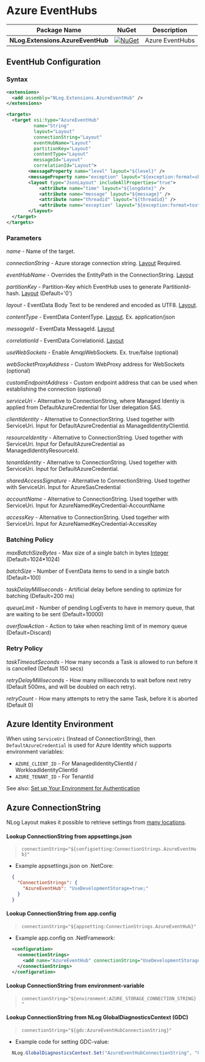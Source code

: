 # Azure EventHubs

| Package Name                          | NuGet                 | Description |
| ------------------------------------- | :-------------------: | ----------- |
| **NLog.Extensions.AzureEventHub**     | [![NuGet](https://img.shields.io/nuget/v/NLog.Extensions.AzureEventHub.svg)](https://www.nuget.org/packages/NLog.Extensions.AzureEventHub/) | Azure EventHubs |

## EventHub Configuration

### Syntax
```xml
<extensions>
  <add assembly="NLog.Extensions.AzureEventHub" /> 
</extensions>

<targets>
  <target xsi:type="AzureEventHub"
          name="String"
          layout="Layout"
          connectionString="Layout"
          eventHubName="Layout"
          partitionKey="Layout"
          contentType="Layout"
          messageId="Layout"
          correlationId="Layout">
	    <messageProperty name="level" layout="${level}" />
	    <messageProperty name="exception" layout="${exception:format=shorttype}" includeEmptyValue="false" />
	    <layout type="JsonLayout" includeAllProperties="true">
		    <attribute name="time" layout="${longdate}" />
		    <attribute name="message" layout="${message}" />
		    <attribute name="threadid" layout="${threadid}" />
		    <attribute name="exception" layout="${exception:format=tostring}" />
	    </layout>
  </target>
</targets>
```

### Parameters

_name_ - Name of the target.

_connectionString_ - Azure storage connection string.  [Layout](https://github.com/NLog/NLog/wiki/Layouts) Required.

_eventHubName_ - Overrides the EntityPath in the ConnectionString. [Layout](https://github.com/NLog/NLog/wiki/Layouts)

_partitionKey_ - Partition-Key which EventHub uses to generate PartitionId-hash. [Layout](https://github.com/NLog/NLog/wiki/Layouts) (Default='0')

_layout_ - EventData Body Text to be rendered and encoded as UTF8. [Layout](https://github.com/NLog/NLog/wiki/Layouts). 

_contentType_ - EventData ContentType. [Layout](https://github.com/NLog/NLog/wiki/Layouts). Ex. application/json

_messageId_ - EventData MessageId. [Layout](https://github.com/NLog/NLog/wiki/Layouts)

_correlationId_ - EventData Correlationid. [Layout](https://github.com/NLog/NLog/wiki/Layouts)

_useWebSockets_ - Enable AmqpWebSockets. Ex. true/false (optional)

_webSocketProxyAddress_ - Custom WebProxy address for WebSockets (optional)

_customEndpointAddress_ - Custom endpoint address that can be used when establishing the connection (optional)

_serviceUri_ - Alternative to ConnectionString, where Managed Identiy is applied from DefaultAzureCredential for User delegation SAS.

_clientIdentity_ - Alternative to ConnectionString. Used together with ServiceUri. Input for DefaultAzureCredential as ManagedIdentityClientId.

_resourceIdentity_ - Alternative to ConnectionString. Used together with ServiceUri. Input for DefaultAzureCredential as ManagedIdentityResourceId.

_tenantIdentity_ - Alternative to ConnectionString. Used together with ServiceUri. Input for DefaultAzureCredential.

_sharedAccessSignature_ - Alternative to ConnectionString. Used together with ServiceUri. Input for AzureSasCredential

_accountName_ - Alternative to ConnectionString. Used together with ServiceUri. Input for AzureNamedKeyCredential-AccountName

_accessKey_ - Alternative to ConnectionString. Used together with ServiceUri. Input for AzureNamedKeyCredential-AccessKey

### Batching Policy

_maxBatchSizeBytes_ - Max size of a single batch in bytes [Integer](https://github.com/NLog/NLog/wiki/Data-types) (Default=1024*1024)

_batchSize_ - Number of EventData items to send in a single batch (Default=100)

_taskDelayMilliseconds_ - Artificial delay before sending to optimize for batching (Default=200 ms)

_queueLimit_ - Number of pending LogEvents to have in memory queue, that are waiting to be sent (Default=10000)

_overflowAction_ - Action to take when reaching limit of in memory queue (Default=Discard)

### Retry Policy

_taskTimeoutSeconds_ - How many seconds a Task is allowed to run before it is cancelled (Default 150 secs)

_retryDelayMilliseconds_ - How many milliseconds to wait before next retry (Default 500ms, and will be doubled on each retry).

_retryCount_ - How many attempts to retry the same Task, before it is aborted (Default 0)

## Azure Identity Environment
When using `ServiceUri` (Instead of ConnectionString), then `DefaultAzureCredential` is used for Azure Identity which supports environment variables:
- `AZURE_CLIENT_ID` - For ManagedIdentityClientId / WorkloadIdentityClientId
- `AZURE_TENANT_ID` - For TenantId

See also: [Set up Your Environment for Authentication](https://github.com/Azure/azure-sdk-for-go/wiki/Set-up-Your-Environment-for-Authentication)

## Azure ConnectionString

NLog Layout makes it possible to retrieve settings from [many locations](https://nlog-project.org/config/?tab=layout-renderers).

#### Lookup ConnectionString from appsettings.json

  > `connectionString="${configsetting:ConnectionStrings.AzureEventHub}"`

* Example appsettings.json on .NetCore:

```json
  {
    "ConnectionStrings": {
      "AzureEventHub": "UseDevelopmentStorage=true;"
    }
  }
```

#### Lookup ConnectionString from app.config

  > `connectionString="${appsetting:ConnectionStrings.AzureEventHub}"`

* Example app.config on .NetFramework:

```xml
  <configuration>
    <connectionStrings>
      <add name="AzureEventHub" connectionString="UseDevelopmentStorage=true;"/>
    </connectionStrings>
  </configuration>
```

#### Lookup ConnectionString from environment-variable

  > `connectionString="${environment:AZURE_STORAGE_CONNECTION_STRING}"`

#### Lookup ConnectionString from NLog GlobalDiagnosticsContext (GDC)

  > `connectionString="${gdc:AzureEventHubConnectionString}"`

  * Example code for setting GDC-value:

```c#
  NLog.GlobalDiagnosticsContext.Set("AzureEventHubConnectionString", "UseDevelopmentStorage=true;");
```